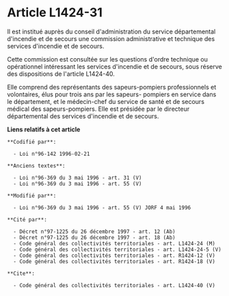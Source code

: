# Article L1424-31

Il est institué auprès du conseil d'administration du service départemental d'incendie et de secours une commission
administrative et technique des services d'incendie et de secours.

Cette commission est consultée sur les questions d'ordre technique ou opérationnel intéressant les services d'incendie et de
secours, sous réserve des dispositions de l'article L1424-40.

Elle comprend des représentants des sapeurs-pompiers professionnels et volontaires, élus pour trois ans par les sapeurs-
pompiers en service dans le département, et le médecin-chef du service de santé et de secours médical des sapeurs-pompiers.
Elle est présidée par le directeur départemental des services d'incendie et de secours.

**Liens relatifs à cet article**

	**Codifié par**:

	  - Loi n°96-142 1996-02-21

	**Anciens textes**:

	  - Loi n°96-369 du 3 mai 1996 - art. 31 (V)
	  - Loi n°96-369 du 3 mai 1996 - art. 55 (V)

	**Modifié par**:

	  - Loi n°96-369 du 3 mai 1996 - art. 55 (V) JORF 4 mai 1996

	**Cité par**:

	  - Décret n°97-1225 du 26 décembre 1997 - art. 12 (Ab)
	  - Décret n°97-1225 du 26 décembre 1997 - art. 18 (Ab)
	  - Code général des collectivités territoriales - art. L1424-24 (M)
	  - Code général des collectivités territoriales - art. L1424-24-5 (V)
	  - Code général des collectivités territoriales - art. R1424-12 (V)
	  - Code général des collectivités territoriales - art. R1424-18 (V)

	**Cite**:

	  - Code général des collectivités territoriales - art. L1424-40 (V)
